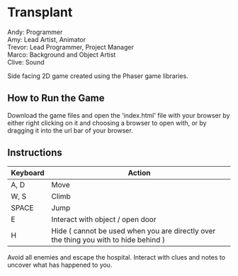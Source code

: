 # Transplant

Andy: Programmer</br>
Amy: Lead Artist, Animator</br>
Trevor: Lead Programmer, Project Manager</br>
Marco: Background and Object Artist</br>
Clive: Sound</br>

Side facing 2D game created using the Phaser game libraries. 

## How to Run the Game
Download the game files and open the 'index.html' file with your browser by either right clicking on it and choosing a browser to open with, or by dragging it into the url bar of your browser.

## Instructions
Keyboard | Action
--------- | ---------
A, D | Move 
W, S | Climb 
SPACE | Jump
E | Interact with object / open door
H | Hide ( cannot be used when you are directly over the thing you with to hide behind )

Avoid all enemies and escape the hospital. Interact with clues and notes to uncover what has happened to you.
